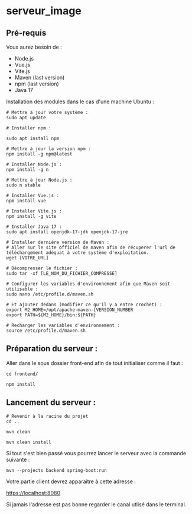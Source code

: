 # serveur_image

## Pré-requis

Vous aurez besoin de :
- Node.js
- Vue.js
- Vite.js
- Maven (last version)
- npm (last version)
- Java 17

Installation des modules dans le cas d'une machine Ubuntu :

```
# Mettre à jour votre système :
sudo apt update

# Installer npm :

sudo apt install npm

# Mettre à jour la version npm :
npm install -g npm@latest

# Installer Node.js :
npm install -g n

# Mettre à jour Node.js :
sudo n stable

# Installer Vue.js :
npm install vue

# Installer Vite.js :
npm install -g vite

# Installer Java 17 :
sudo apt install openjdk-17-jdk openjdk-17-jre

# Installer dernière version de Maven :
# Aller sur le site officiel de maven afin de récuperer l'url de téléchargement adéquat à votre système d'exploitation.
wget [VOTRE_URL]

# Décompresser le fichier :
sudo tar -xf [LE_NOM_DU_FICHIER_COMPRESSE]

# Configurer les variables d'environnement afin que Maven soit utilisable :
sudo nano /etc/profile.d/maven.sh

# Et ajouter dedans (modifier ce qu'il y a entre crochet) :
export M2_HOME=/opt/apache-maven-[VERSION_NUMBER
export PATH=${M2_HOME}/bin:${PATH}

# Recharger les variables d'environnement : 
source /etc/profile.d/maven.sh
```


## Préparation du serveur :

Aller dans le sous dossier front-end afin de tout initialiser comme il faut : 

```
cd frontend/

npm install
```


## Lancement du serveur :

```
# Revenir à la racine du projet
cd ..

mvn clean

mvn clean install
```

Si tout s'est bien passé vous pourrez lancer le serveur avec la commande suivante : 

```mvn --projects backend spring-boot:run```

Votre partie client devrez apparaitre à cette adresse :

[https://localhost:8080](https://localhost:8080)

Si jamais l'adresse est pas bonne regarder le canal utlisé dans le terminal.




